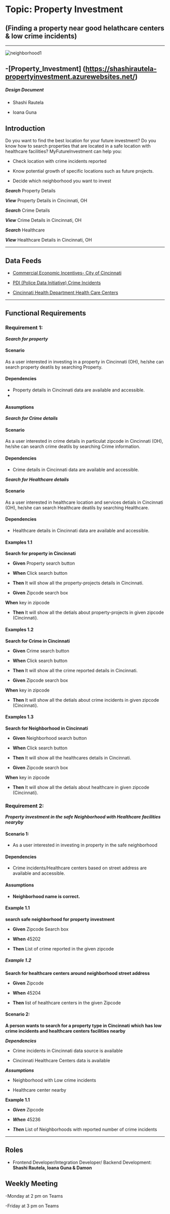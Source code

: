 # Topic: Property Investment
## (Finding a property near good helathcare centers & low crime incidents)
---

![neighborhood1](https://user-images.githubusercontent.com/47906013/111054373-31003980-843a-11eb-8a5f-7c090de88f7c.jpg)


-[Property_Investment] (https://shashirautela-propertyinvestment.azurewebsites.net/)
-------

##### Design Document

- Shashi Rautela

- Ioana Guna

## Introduction

Do you want to find the best location for your future investment? Do you know how to search properties that are located in a safe location with healthcare facilities? MyFutureInvestment can help you:

-	Check location with crime incidents reported 

-	Know potential growth of specific locations such as future projects.
 
- Decide which neighborhood you want to invest

***Search***  Property Details

***View***  Property Details in Cincinnati, OH

***Search***   Crime Details 

***View***  Crime Details in Cincinnati, OH

***Search***  Healthcare 

***View***  Healthcare Details in Cincinnati, OH

________________________________________
## Data Feeds

- [Commercial Economic Incentives- City of Cincinnati](https://data.cincinnati-oh.gov/Growing-Economic-Opportunities/Commercial-Economic-Incentives-City-of-Cincinnati/m76i-p5p9)

- [PDI (Police Data Initiative) Crime Incidents](https://data.cincinnati-oh.gov/Safety/PDI-Police-Data-Initiative-Crime-Incidents/k59e-2pvf)

- [Cincinnati Health Department Health Care Centers](https://data.cincinnati-oh.gov/Thriving-Neighborhoods/Cincinnati-Health-Department-Health-Care-Centers/v8yh-wpss)

________________________________________

## Functional Requirements

### Requirement 1: 

***Search for property***

#### Scenario

As a user interested in investing in a  property  in Cincinnati (OH), he/she can search property deatils by searching Property.
#### Dependencies

- Property details in Cincinnati data are available and accessible.
-

#### Assumptions


***Search for Crime details***

#### Scenario

As a user interested in crime details in particulat zipcode in Cincinnati (OH), he/she can search crime deatils by searching Crime information.
#### Dependencies

- Crime details in Cincinnati data are available and accessible.

***Search for Healthcare details***


#### Scenario

As a user interested in healthcare location and services detials in Cincinnati (OH), he/she can search Healthcare deatils by searching Healthcare.

#### Dependencies

- Healthcare details in Cincinnati data are available and accessible.

#### Examples 1.1 

**Search for property in Cincinnati**

- **Given**  Property search button

- **When**  Click search button

- **Then**  It will show all the property-projects details in Cincinnati.

- **Given**  Zipcode search box

 **When**  key in zipcode

- **Then**  It will show all the detials about property-projects in given zipcode (Cincinnati).


#### Examples 1.2 

**Search for Crime in Cincinnati**

- **Given**  Crime search button

- **When**  Click search button

- **Then**  It will show all the crime reported details in Cincinnati.

- **Given**  Zipcode search box

 **When**  key in zipcode

- **Then**  It will show all the detials about crime incidents in given zipcode (Cincinnati).

#### Examples 1.3

**Search for Neighborhood in Cincinnati**

- **Given**  Neighborhood search button

- **When**  Click search button

- **Then**  It will show all the healthcares details in Cincinnati.

- **Given**  Zipcode search box

 **When**  key in zipcode

- **Then**  It will show all the detials about healthcare in given zipcode (Cincinnati).

### Requirement 2: 

***Property investment in the safe Neighborhood with Healthcare facilities nearyby***

#### Scenario 1:

- As a user interested in investing in property in the safe neighborhood

#### Dependencies

- Crime incidents/Healthcare centers based on street address are available and accessible.

#### Assumptions

- **Neighborhood name is correct.**



####  Example 1.1  

**search safe neighborhood for property investment**

- **Given**  Zipcode Search box

- **When**  45202

-  **Then**  List of crime reported in the given zipcode


##### Example 1.2 

**Search for healthcare centers around neighborhood street address**

- **Given**   Zipcode

- **When** 	 45204

- **Then** list of healthcare centers in the given Zipcode


#### Scenario 2:

**A person wants to search for a property type in Cincinnati which has low crime incidents and healthcare centers facilities nearby**

***Dependencies***

- Crime incidents in Cincinnati data source is available

- Cincinnati Healthcare Centers data is available 


***Assumptions***

- Neighborhood with Low crime incidents

- Healthcare center nearby

**Example 1.1**

- ***Given***  Zipcode

- ***When***  45236

- ***Then*** List of Neighborhoods with reported number of crime incidents 


________________________________________

## Roles

- Frontend Developer/Integration Developer/ Backend Development: **Shashi Rautela, Ioana Guna & Damon**

## Weekly Meeting 

-Monday at 2 pm on Teams

-Friday at 3 pm on Teams


